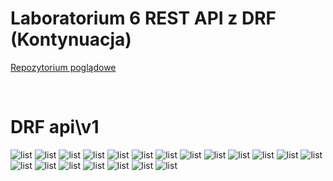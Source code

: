 # Laboratorium 6 REST API z DRF (Kontynuacja)
<p><a href = "https://github.com/wsvincent/restapiswithdjango">Repozytorium poglądowe </a></p>
<br>


<h1>DRF api\v1</h1>

![list](DRF/static/Scr/1.PNG "Start")
![list](DRF/static/Scr/2.PNG "Start")
![list](DRF/static/Scr/3.PNG "Start")
![list](DRF/static/Scr/4.PNG "Start")
![list](DRF/static/Scr/5.PNG "Start")
![list](DRF/static/Scr/6.PNG "Start")
![list](DRF/static/Scr/7.PNG "Start")
![list](DRF/static/Scr/8.PNG "Start")
![list](DRF/static/Scr/9.PNG "Start")
![list](DRF/static/Scr/10.PNG "Start")
![list](DRF/static/Scr/11.PNG "Start")
![list](DRF/static/Scr/12.PNG "Start")
![list](DRF/static/Scr/13.PNG "Start")
![list](DRF/static/Scr/14.PNG "Start")
![list](DRF/static/Scr/15.PNG "Start")
![list](DRF/static/Scr/16.PNG "Start")
![list](DRF/static/Scr/17.PNG "Start")
![list](DRF/static/Scr/18.PNG "Start")
![list](DRF/static/Scr/19.PNG "Start")
![list](DRF/static/Scr/20.PNG "Start")
